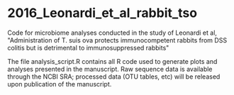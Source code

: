# 2016_Leonardi_et_al_rabbit_tso
Code for microbiome analyses conducted in the study of Leonardi et al,
"Administration of T. suis ova protects immunocompetent rabbits from DSS colitis but is detrimental to immunosuppressed rabbits"

The file analysis_script.R contains all R code used to generate plots and analyses presented in the manuscript.
Raw sequence data is available through the NCBI SRA; processed data (OTU tables, etc) will be released upon publication of the manuscript.
